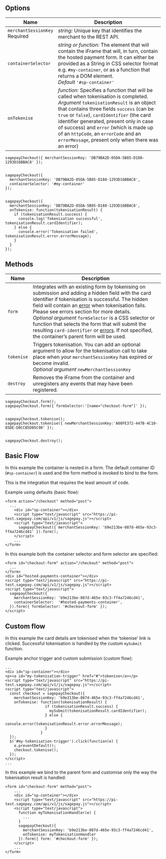## Options

| Name                                | Description
|-------------------------------------|----------------------------------------------------------
| `merchantSessionKey` <br>  Required | *string:* Unique key that identifies the merchant to the REST API.
| `containerSelector`                 | *string or function:* The element that will contain the iFrame that will, in turn, contain the hosted payment form. It can either be provided as a String in CSS selector format e.g. `#my-container`, or as a function that returns a DOM element. <br> *Default* `'#sp-container'`
| `onTokenise`                        | *function:* Specifies a function that will be called when tokenisation is completed. <br> *Argument* `tokenisationResult` is an object that contains three fields `success` (can be `true` or `false`), `cardIdentifier` (the card identifier generated, present only in case of success) and `error` (which is made up of an `httpCode`, an `errorCode` and an `errorMessage`, present only when there was an error)

```
sagepayCheckout({ merchantSessionKey: 'DB79BA2D-05DA-5B85-D188-1293D16BBAC8' });


sagepayCheckout({
  merchantSessionKey: 'DB79BA2D-05DA-5B85-D188-1293D16BBAC8',
  containerSelector: '#my-container'
});


sagepayCheckout({
  merchantSessionKey: 'DB79BA2D-05DA-5B85-D188-1293D16BBAC8',
  onTokenise: function(tokenisationResult) {
    if (tokenisationResult.success) {
      console.log('Tokenisation successful', tokenisationResult.cardIdentifier);
    } else {
      console.error('Tokenisation failed', tokenisationResult.error.errorMessage);
    }
  }
});
```

## Methods

| Name       | Description
|------------|-----------------------------------
| `form`     | Integrates with an existing form by tokenising on submission and adding a hidden field with the card identifier if tokenisation is successful. The hidden field will contain an [error](#tag/Drop-in-error-handling) when tokenisation fails. Please see errors section for more details. <br> *Optional argument* `formSelector` is a CSS selector or function that selects the form that will submit the resulting `card-identifier` or [errors](#tag/Drop-in-error-handling). If not specified, the container’s parent form will be used.
| `tokenise` | Triggers tokenisation. You can add an optional argument to allow for the tokenisation call to take place when your `merchantSessionKey` has expired or become invalid. <br> *Optional argument* `newMerchantSessionKey`
| `destroy`  | Removes the iFrame from the container and unregisters any events that may have been registered.

```
sagepayCheckout.form();
sagepayCheckout.form({ formSelector:'[name="checkout-form"]' });


sagepayCheckout.tokenise();
sagepayCheckout.tokenise({ newMerchantSessionKey:'A08FE372-447B-4C10-85DE-D0CCB5D05C90' });


sagepayCheckout.destroy();
```

## Basic Flow

In this example the container is nested in a form. The default container ID (`#sp-container`) is used and the form method is invoked to bind to the form.

This is the integration that requires the least amount of code.

Example using defaults (basic flow):

```
<form action="/checkout" method="post">
  ...
    <div id="sp-container"></div>
    <script type="text/javascript" src="https://pi-test.sagepay.com/api/v1/js/sagepay.js"></script>
    <script type="text/javascript">
      sagepayCheckout({ merchantSessionKey: 'b9e213be-087d-465e-93c3-ff4a7246cd41' }).form();
    </script>
    ...
</form>
```
In this example both the container selector and form selector are specified:

```
<form id="checkout-form" action="/checkout" method="post">
  ...
</form>
<div id="hosted-payments-container"></div>
<script type="text/javascript" src="https://pi-test.sagepay.com/api/v1/js/sagepay.js"></script>
<script type="text/javascript">
  sagepayCheckout({
    merchantSessionKey: 'b9e213be-087d-465e-93c3-ff4a7246cd41',
    containerSelector:  '#hosted-payments-container',
  }).form({ formSelector: '#checkout-form' });
</script>
```

## Custom flow

In this example the card details are tokenised when the ‘tokenise’ link is clicked. Successful tokenisation is handled by the custom `mySubmit` function.

Example anchor trigger and custom submission (custom flow):

```
...
<div id="sp-container"></div>
<p><a id="my-tokenisation-trigger" href="#">tokenise</a></p>
<script type="text/javascript" src="https://pi-test.sagepay.com/api/v1/js/sagepay.js"></script>
<script type="text/javascript">
  const checkout = sagepayCheckout({
    merchantSessionKey: 'b9e213be-087d-465e-93c3-ff4a7246cd41',
    onTokenise: function(tokenisationResult) {
                  if (tokenisationResult.success) {
                    mySubmit(tokenisationResult.cardIdentifier);
                  } else {
                    console.error(tokenisationResult.error.errorMessage);
                  }
                }
  });
  $('#my-tokenisation-trigger').click(function(e) {
    e.preventDefault();
    checkout.tokenise();
  });
</script>
...
```

In this example we bind to the parent form and customise only the way the tokenisation result is handled:

```
<form id="checkout-form" method="post">
    ...
    <div id="sp-container"></div>
    <script type="text/javascript" src="https://pi-test.sagepay.com/api/v1/js/sagepay.js"></script>
    <script type="text/javascript">
      function myTokenisationHandler(e) {
        ...
      }
      sagepayCheckout({
        merchantSessionKey: 'b9e213be-087d-465e-93c3-ff4a7246cd41',
        onTokenise: myTokenisationHandler
      }).form({ form: '#checkout-form' });
    </script>
    ...
</form>
```
